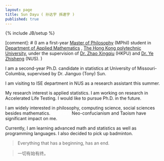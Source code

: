 ```yaml
---
layout: page
title: Sun Dayu ( 孙达宇 孫達宇 )
published: true
---
```


{% include JB/setup %}

[comment]: # (I am a first-year [Master of Philosophy][] (MPhil) student in [Department of Applied Mathematics][] , [The Hong Kong polytechnic University][], under the supervision of [Dr. Zhao Xingqiu][] (HKPU) and [Dr. Ye Zhisheng][] (NUS). )

I am a second-year Ph.D. candidate in statistics at University of Missouri-Columbia, supervised by Dr. Jianguo (Tony) Sun.

I am visiting to ISE department in NUS as a research assistant this summer.

My research interest is applied statistics. I am working on research in Accelerated Life Testing. I would like to pursue Ph.D. in the
future.

I am widely interested in philosophy, computing science, social sciences
besides mathematics. <span style="color:white">Marxism,
</span>Neo-confucianism and Taoism have significant impact on me.

Currently, I am learning advanced math and statistics as well as
programming languages. I also decided to pick up badminton.

  [Master of Philosophy]: http://en.wikipedia.org/wiki/Master_of_Philosophy
  [Department of Applied Mathematics]: http://www.polyu.edu.hk/~ama/index.php
  [The Hong Kong Polytechnic University]: http://www.polyu.edu.hk/cpa/polyu/index.php
  [Dr. Zhao Xingqiu]: http://www.polyu.edu.hk/ama/people/detail/32
  [Dr. Ye Zhisheng]: http://www.ise.nus.edu.sg/staff/yez/index.html

    
>Everything that has a beginning, has an end.
 
>一切有始有终。

